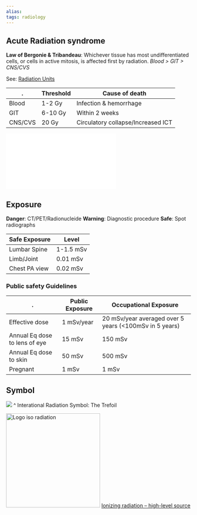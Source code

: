 ```yaml
---
alias: 
tags: radiology
---
```


## Acute Radiation syndrome
**Law of Bergonie & Tribandeau**: Whichever tissue has most undifferentiated cells, or cells in active mitosis, is affected first by radiation. 
*Blood > GIT > CNS/CVS*

See: [Radiation Units](Radiation%20Units.md)

| .       | Threshold | Cause of death                     |
| ------- | --------- | ---------------------------------- |
| Blood   | 1-2 Gy    | Infection & hemorrhage             |
| GIT     | 6-10 Gy   | Within 2 weeks                     |
| CNS/CVS | 20 Gy     | Circulatory collapse/Increased ICT |

![10 day rule-Radiation](10%20day%20rule-Radiation.md)

## Exposure
**Danger**: CT/PET/Radionucleide
**Warning**: Diagnostic procedure
**Safe**: Spot radiographs

| Safe Exposure | Level     |
| ------------- | --------- |
| Lumbar Spine  | 1-1.5 mSv |
| Limb/Joint    | 0.01 mSv  |
| Chest PA view | 0.02 mSv  |


### Public safety Guidelines
| .                             | Public Exposure | Occupational Exposure                                  |
| ----------------------------- | --------------- | ------------------------------------------------------ |
| Effective dose                | 1 mSv/year      | 20 mSv/year averaged over 5 years (<100mSv in 5 years) |
| Annual Eq dose to lens of eye | 15 mSv          | 150 mSv                                                |
| Annual Eq dose to skin        | 50 mSv          | 500 mSv                                                |
| Pregnant                      | 1 mSv           | 1 mSv                                                  |

## Symbol
 ![](https://upload.wikimedia.org/wikipedia/commons/thumb/0/0b/Radiation_warning_symbol.svg/240px-Radiation_warning_symbol.svg.png)
 ^ Interational Radiation Symbol: The Trefoil
 
<a title="historicair 19:47, 25 February 2007 (UTC), Public domain, via Wikimedia Commons" href="https://commons.wikimedia.org/wiki/File:Logo_iso_radiation.svg"><img width="256" alt="Logo iso radiation" src="https://upload.wikimedia.org/wikipedia/commons/thumb/3/35/Logo_iso_radiation.svg/512px-Logo_iso_radiation.svg.png"></a>
[Ionizing radiation – high-level source](https://en.wikipedia.org/wiki/Ionizing_radiation "Ionizing radiation")
